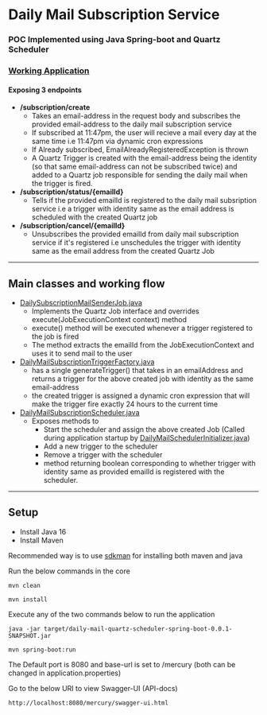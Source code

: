 # Daily Mail Subscription Service
### POC Implemented using Java Spring-boot and Quartz Scheduler
### [Working Application](https://mail-subscription-quartz-java.herokuapp.com/mercury/swagger-ui.html)

#### Exposing 3 endpoints
* **/subscription/create**
  * Takes an email-address in the request body and subscribes the provided email-address to the daily mail subscription service
  * If subscribed at 11:47pm, the user will recieve a mail every day at the same time i.e 11:47pm via dynamic cron expressions
  * If Already subscribed, EmailAlreadyRegisteredException is thrown
  * A Quartz Trigger is created with the email-address being the identity (so that same email-address can not be subscribed twice) and added to a Quartz job responsible for sending the daily mail when the trigger is fired.
* **/subscription/status/{emailId}**
  * Tells if the provided emailId is registered to the daily mail subsription service i.e a trigger with identity same as the email address is scheduled with the created Quartz job
* **/subscription/cancel/{emailId}**
  * Unsubscribes the provided emailId from daily mail subscription service if it's registered i.e unschedules the trigger with identity same as the email address from the created Quartz Job
---
## Main classes and working flow
* [DailySubscriptionMailSenderJob.java](https://github.com/hardikSinghBehl/quartz-scheduler-daily-mail-subscription-spring-boot/blob/main/src/main/java/com/hardik/mercury/quartz/job/DailySubscriptionMailSenderJob.java)
  * Implements the Quartz Job interface and overrides execute(JobExecutionContext context) method
  * execute() method will be executed whenever a trigger registered to the job is fired
  * The method extracts the emailId from the JobExecutionContext and uses it to send mail to the user
* [DailyMailSubscriptionTriggerFactory.java](https://github.com/hardikSinghBehl/quartz-scheduler-daily-mail-subscription-spring-boot/blob/main/src/main/java/com/hardik/mercury/quartz/trigger/DailyMailSubscriptionTriggerFactory.java)
  * has a single generateTrigger() that takes in an emailAddress and returns a trigger for the above created job with identity as the same email-address
  * the created trigger is assigned a dynamic cron expression that will make the trigger fire exactly 24 hours to the current time
* [DailyMailSubscriptionScheduler.java](https://github.com/hardikSinghBehl/quartz-scheduler-daily-mail-subscription-spring-boot/blob/main/src/main/java/com/hardik/mercury/quartz/DailyMailSubscriptionScheduler.java)
  * Exposes methods to
    * Start the scheduler and assign the above created Job (Called during application startup by [DailyMailSchedulerInitializer.java](https://github.com/hardikSinghBehl/quartz-scheduler-daily-mail-subscription-spring-boot/blob/main/src/main/java/com/hardik/mercury/bootstrap/DailyMailSchedulerInitializer.java))
    * Add a new trigger to the scheduler
    * Remove a trigger with the scheduler
    * method returning boolean corresponding to whether trigger with identity same as provided emailId is registered with the scheduler.
---
## Setup

* Install Java 16
* Install Maven

Recommended way is to use [sdkman](https://sdkman.io/) for installing both maven and java

Run the below commands in the core

```
mvn clean
```

```
mvn install
```

Execute any of the two commands below to run the application

```
java -jar target/daily-mail-quartz-scheduler-spring-boot-0.0.1-SNAPSHOT.jar
```

```
mvn spring-boot:run
```

The Default port is 8080 and base-url is set to /mercury (both can be changed in application.properties)

Go to the below URI to view Swagger-UI (API-docs)

```
http://localhost:8080/mercury/swagger-ui.html
```
